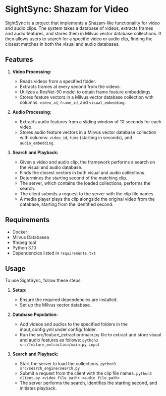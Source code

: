 # SightSync: Shazam for Video

SightSync is a project that implements a Shazam-like functionality for video and audio clips.  The system takes a database of videos, extracts frames and audio features, and stores them in Milvus vector database collections.  It then allows users to search for a specific video or audio clip, finding the closest matches in both the visual and audio databases.

## Features

1. **Video Processing:**
   - Reads videos from a specified folder.
   - Extracts frames at every second from the videos.
   - Utilizes a ResNet-50 model to obtain frame feature embeddings.
   - Stores feature vectors in a Milvus vector database collection with columns: `video_id`, `frame_id`, and `visual_embedding`.

2. **Audio Processing:**
   - Extracts audio features from a sliding window of 10 seconds for each video.
   - Stores audio feature vectors in a Milvus vector database collection with columns: `video_id`, `time` (starting in seconds), and `audio_embedding`.

3. **Search and Playback:**
   - Given a video and audio clip, the framework performs a search on the visual and audio database.
   - Finds the closest vectors in both visual and audio collections.
   - Determines the starting second of the matching clip.
   - The server, which contains the loaded collections, performs the search.
   - The client submits a request to the server with the clip file names.
   - A media player plays the clip alongside the original video from the database, starting from the identified second.


## Requirements

- Docker
- Milvus Databasea
- ffmpeg tool
- Python 3.10
- Dependencies listed in `requirements.txt`


## Usage

To use SightSync, follow these steps:

1. **Setup:**
   - Ensure the required dependencies are installed.
   - Set up the Milvus vector database.

2. **Database Population:**
   - Add videos and audios to the specified folders in the input_config.yml under config/ folder.
   - Run the src/feature_extraction/main.py file to extract and store visual and audio features as follows:
     ```python3 src/feature_extraction/main.py input```

3. **Search and Playback:**
   - Start the server to load the collections.
     ```python3 src/search_engine/search.py```
   - Submit a request from the client with the clip file names.
     ```python3 client.py <video file path> <audio file path>```
   - The server performs the search, identifies the starting second, and initiates playback.